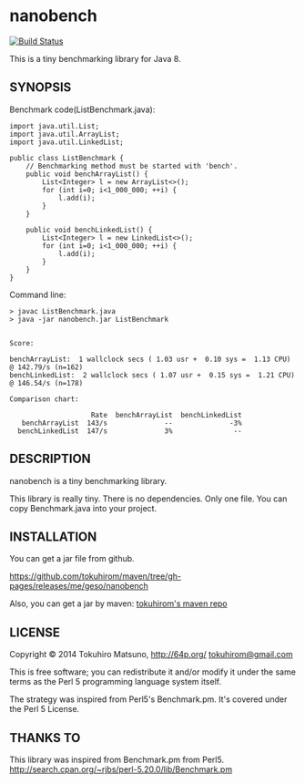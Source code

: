 nanobench
=========

[![Build Status](https://travis-ci.org/tokuhirom/nanobench.svg?branch=master)](https://travis-ci.org/tokuhirom/nanobench)

This is a tiny benchmarking library for Java 8.

## SYNOPSIS

Benchmark code(ListBenchmark.java):
```
import java.util.List;
import java.util.ArrayList;
import java.util.LinkedList;

public class ListBenchmark {
    // Benchmarking method must be started with 'bench'.
    public void benchArrayList() {
        List<Integer> l = new ArrayList<>();
        for (int i=0; i<1_000_000; ++i) {
            l.add(i);
        }
    }

    public void benchLinkedList() {
        List<Integer> l = new LinkedList<>();
        for (int i=0; i<1_000_000; ++i) {
            l.add(i);
        }
    }
}
```

Command line:
```
> javac ListBenchmark.java
> java -jar nanobench.jar ListBenchmark


Score:

benchArrayList:  1 wallclock secs ( 1.03 usr +  0.10 sys =  1.13 CPU) @ 142.79/s (n=162)
benchLinkedList:  2 wallclock secs ( 1.07 usr +  0.15 sys =  1.21 CPU) @ 146.54/s (n=178)

Comparison chart:

                    Rate  benchArrayList  benchLinkedList
   benchArrayList  143/s              --              -3%
  benchLinkedList  147/s              3%               --
```

## DESCRIPTION

nanobench is a tiny benchmarking library.

This library is really tiny. There is no dependencies. Only one file.
You can copy Benchmark.java into your project.

## INSTALLATION

You can get a jar file from github.

https://github.com/tokuhirom/maven/tree/gh-pages/releases/me/geso/nanobench

Also, you can get a jar by maven: [tokuhirom's maven repo](https://tokuhirom.github.io/maven/)

## LICENSE

Copyright © 2014 Tokuhiro Matsuno, http://64p.org/ <tokuhirom@gmail.com>

This is free software; you can redistribute it and/or modify it under the same terms as the Perl 5 programming language system itself.

The strategy was inspired from Perl5's Benchmark.pm. It's covered under the Perl 5 License.

## THANKS TO

This library was inspired from Benchmark.pm from Perl5.
http://search.cpan.org/~rjbs/perl-5.20.0/lib/Benchmark.pm

